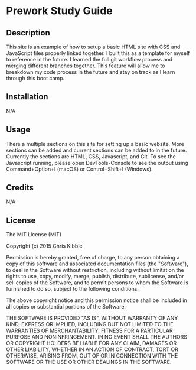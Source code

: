 # Prework Study Guide

## Description
This site is an example of how to setup a basic HTML site with CSS and JavaScript files properly linked together. I built this as a template for myself to reference in the future. I learned the full git workflow process and merging different branches together. This feature will allow me to breakdown my code process in the future and stay on track as I learn through this boot camp. 

## Installation
N/A

## Usage
There a multiple sections on this site for setting up a basic website. More sections can be added and current sections can be added to in the future. Currently the sections are  HTML, CSS, Javascript, and Git. To see the Javascript running, please open DevTools-Console to see the output using Command+Option+I (macOS) or Control+Shift+I (Windows).
## Credits
N/A
## License
 
The MIT License (MIT)

Copyright (c) 2015 Chris Kibble

Permission is hereby granted, free of charge, to any person obtaining a copy of this software and associated documentation files (the "Software"), to deal in the Software without restriction, including without limitation the rights to use, copy, modify, merge, publish, distribute, sublicense, and/or sell copies of the Software, and to permit persons to whom the Software is furnished to do so, subject to the following conditions:

The above copyright notice and this permission notice shall be included in all copies or substantial portions of the Software.

THE SOFTWARE IS PROVIDED "AS IS", WITHOUT WARRANTY OF ANY KIND, EXPRESS OR IMPLIED, INCLUDING BUT NOT LIMITED TO THE WARRANTIES OF MERCHANTABILITY, FITNESS FOR A PARTICULAR PURPOSE AND NONINFRINGEMENT. IN NO EVENT SHALL THE AUTHORS OR COPYRIGHT HOLDERS BE LIABLE FOR ANY CLAIM, DAMAGES OR OTHER LIABILITY, WHETHER IN AN ACTION OF CONTRACT, TORT OR OTHERWISE, ARISING FROM, OUT OF OR IN CONNECTION WITH THE SOFTWARE OR THE USE OR OTHER DEALINGS IN THE SOFTWARE.
